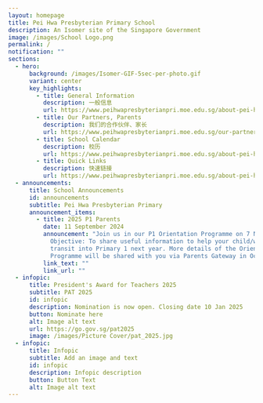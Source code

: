 ```yaml
---
layout: homepage
title: Pei Hwa Presbyterian Primary School
description: An Isomer site of the Singapore Government
image: /images/School Logo.png
permalink: /
notification: ""
sections:
  - hero:
      background: /images/Isomer-GIF-5sec-per-photo.gif
      variant: center
      key_highlights:
        - title: General Information
          description: 一般信息
          url: https://www.peihwapresbyterianpri.moe.edu.sg/about-pei-hwa/general-information/
        - title: Our Partners, Parents
          description: 我们的合作伙伴、家长
          url: https://www.peihwapresbyterianpri.moe.edu.sg/our-partners-1/parents/
        - title: School Calendar
          description: 校历
          url: https://www.peihwapresbyterianpri.moe.edu.sg/about-pei-hwa/school-calendar/
        - title: Quick Links
          description: 快速链接
          url: https://www.peihwapresbyterianpri.moe.edu.sg/about-pei-hwa/quick-links/
  - announcements:
      title: School Announcements
      id: announcements
      subtitle: Pei Hwa Presbyterian Primary
      announcement_items:
        - title: 2025 P1 Parents
          date: 11 September 2024
          announcement: "Join us in our P1 Orientation Programme on 7 November, Thursday.
            Objective: To share useful information to help your child/ward to
            transit into Primary 1 next year. More details of the Orientation
            Programme will be shared with you via Parents Gateway in October."
          link_text: ""
          link_url: ""
  - infopic:
      title: President's Award for Teachers 2025
      subtitle: PAT 2025
      id: infopic
      description: Nomination is now open. Closing date 10 Jan 2025
      button: Nominate here
      alt: Image alt text
      url: https://go.gov.sg/pat2025
      image: /images/Picture Cover/pat_2025.jpg
  - infopic:
      title: Infopic
      subtitle: Add an image and text
      id: infopic
      description: Infopic description
      button: Button Text
      alt: Image alt text
---
```

